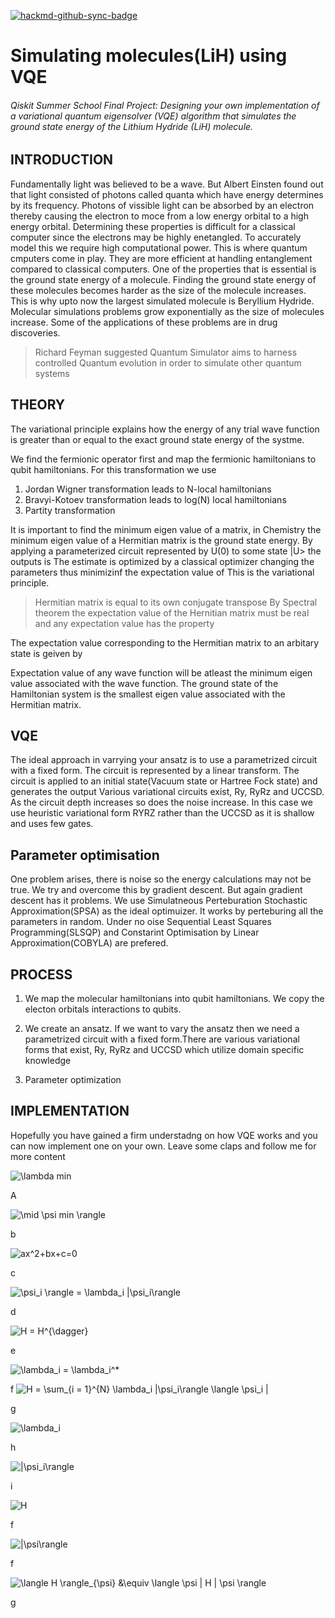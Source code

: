 [![hackmd-github-sync-badge](https://hackmd.io/S-zvJu8gQ36HTEUXZuONFA/badge)](https://hackmd.io/S-zvJu8gQ36HTEUXZuONFA)

# Simulating molecules(LiH) using VQE

###### Qiskit Summer School Final Project: Designing your own implementation of a variational quantum eigensolver (VQE) algorithm that simulates the ground state energy of the Lithium Hydride (LiH) molecule.

## INTRODUCTION
Fundamentally light was believed to be a wave. But Albert Einsten found out that light consisted of photons called quanta which have energy determines by its frequency. Photons of vissible light can be absorbed by an electron thereby causing the electron to moce from a low energy orbital to a high energy orbital.
Determining these properties is difficult for a classical computer since the electrons may be highly enetangled. To accurately model this we require high computational power. This is where quantum cmputers come in play. They are more efficient at handling entanglement compared to classical computers. One of the properties that is essential is the ground state energy of a molecule. Finding the ground state energy of these molecules becomes harder as the size of the molecule increases. This is why upto now the largest simulated molecule is Beryllium Hydride. Molecular simulations problems grow exponentially as the size of molecules increase. Some of the applications of these problems are in drug discoveries.
> Richard Feyman suggested Quantum Simulator aims to harness controlled Quantum evolution in order to simulate other quantum systems

## THEORY
The variational principle explains how the energy of any trial wave function is greater than or equal to the exact ground state energy of the systme.

We find the fermionic operator first and map the fermionic hamiltonians to qubit hamiltonians. For this transformation we use
1. Jordan Wigner transformation leads to N-local hamiltonians
2. Bravyi-Kotoev transformation leads to log(N) local hamiltonians
3. Partity transformation

It is important to find the minimum eigen value of a matrix, in Chemistry the minimum eigen value of a Hermitian matrix is the ground state energy. 
By applying a parameterized circuit represented by U(0) to some state |U> the outputs is 
The estimate is optimized by a classical optimizer changing the parameters thus minimizinf the expectation value of 
This is the variational principle.
> Hermitian matrix is equal to its own conjugate transpose
> By Spectral theorem the expectation value of the Hernitian matrix must be real and any expectation value has the property 

The expectation value corresponding to the Hermitian matrix to an arbitary state is geiven by

Expectation value of any wave function will be atleast the minimum eigen value associated with the wave function.
The ground state of the Hamiltonian system is the smallest eigen value associated with the Hermitian matrix.

## VQE
The ideal approach in varrying your ansatz is to use a parametrized circuit with a fixed form.
The circuit is represented by a linear transform. The circuit is applied to an initial state(Vacuum state or Hartree Fock state) and generates the output
Various variational circuits exist, Ry, RyRz and UCCSD. As the circuit depth increases so does the noise increase. In this case we use heuristic variational form RYRZ rather than the UCCSD as it is shallow and uses few gates.

## Parameter optimisation
One problem arises, there is noise so the energy calculations may not be true. We try and overcome this by gradient descent. But again gradient descent has it problems.
We use Simulatneous Perteburation Stochastic Approximation(SPSA) as the ideal optimuizer. It works by perteburing all the parameters in random. 
Under no oise Sequential Least Squares Programming(SLSQP) and Constarint Optimisation by Linear Approximation(COBYLA) are prefered.

## PROCESS
1. We map the molecular hamiltonians into qubit hamiltonians. We copy the electon orbitals interactions to qubits.
2. We create an ansatz.
If we want to vary the ansatz then we need a parametrized circuit with a fixed form.There are various variational forms that exist, Ry, RyRz and UCCSD which utilize domain specific knowledge

3. Parameter optimization



## IMPLEMENTATION

Hopefully you have gained a firm understadng on how VQE works and you can now implement one on your own. Leave some claps and follow me for more content

<img src="https://i.upmath.me/svg/%5Clambda%20min" alt="\lambda min" />

A

<img src="https://i.upmath.me/svg/%5Cmid%20%5Cpsi%20min%20%5Crangle%20" alt="\mid \psi min \rangle " />

b

<img src="https://i.upmath.me/svg/ax%5E2%2Bbx%2Bc%3D0" alt="ax^2+bx+c=0" />

c

<img src="https://i.upmath.me/svg/%20%5Cpsi_i%20%5Crangle%20%3D%20%5Clambda_i%20%7C%5Cpsi_i%5Crangle" alt=" \psi_i \rangle = \lambda_i |\psi_i\rangle" />

d

<img src="https://i.upmath.me/svg/%20H%20%3D%20H%5E%7B%5Cdagger%7D%20" alt=" H = H^{\dagger} " />


e

<img src="https://i.upmath.me/svg/%20%5Clambda_i%20%3D%20%5Clambda_i%5E*" alt=" \lambda_i = \lambda_i^*" />

f
<img src="https://i.upmath.me/svg/%20H%20%3D%20%5Csum_%7Bi%20%3D%201%7D%5E%7BN%7D%20%5Clambda_i%20%7C%5Cpsi_i%5Crangle%20%5Clangle%20%5Cpsi_i%20%7C" alt=" H = \sum_{i = 1}^{N} \lambda_i |\psi_i\rangle \langle \psi_i |" />

g

<img src="https://i.upmath.me/svg/%20%5Clambda_i%20" alt=" \lambda_i " />

h

<img src="https://i.upmath.me/svg/%7C%5Cpsi_i%5Crangle" alt="|\psi_i\rangle" />

i

<img src="https://i.upmath.me/svg/H" alt="H" />

f

<img src="https://i.upmath.me/svg/%20%7C%5Cpsi%5Crangle%20" alt=" |\psi\rangle " />

f

<img src="https://i.upmath.me/svg/%20%5Clangle%20H%20%5Crangle_%7B%5Cpsi%7D%20%26%5Cequiv%20%5Clangle%20%5Cpsi%20%7C%20H%20%7C%20%5Cpsi%20%5Crangle%20" alt=" \langle H \rangle_{\psi} &amp;\equiv \langle \psi | H | \psi \rangle " />

g